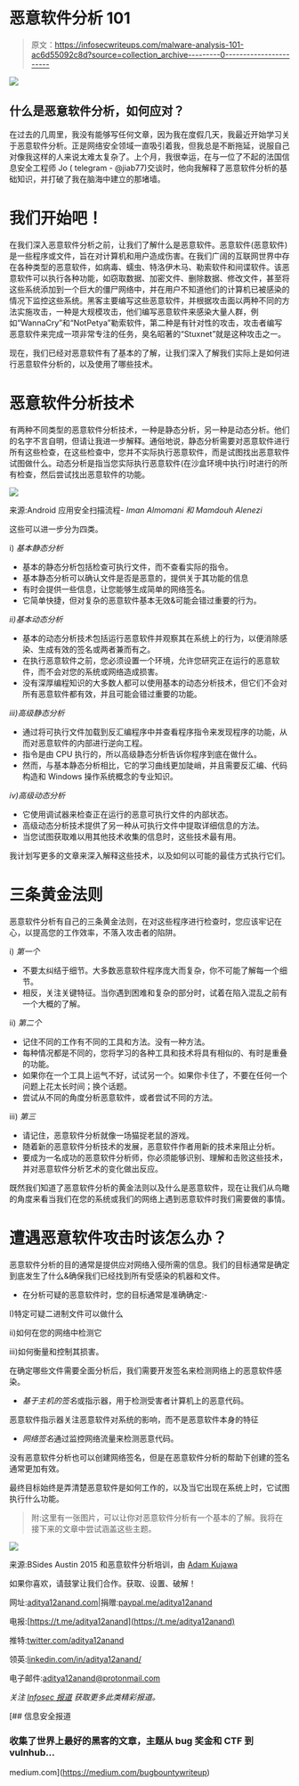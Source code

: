 # 恶意软件分析 101

> 原文：<https://infosecwriteups.com/malware-analysis-101-ac6d55092c8d?source=collection_archive---------0----------------------->

![](img/e888e3f4f8ec3d866bf0f32fc9fee87b.png)

## 什么是恶意软件分析，如何应对？

在过去的几周里，我没有能够写任何文章，因为我在度假几天，我最近开始学习关于恶意软件分析。正是网络安全领域一直吸引着我，但我总是不断拖延，说服自己对像我这样的人来说太难太复杂了。上个月，我很幸运，在与一位了不起的法国信息安全工程师 Jo ( telegram - @jiab77)交谈时，他向我解释了恶意软件分析的基础知识，并打破了我在脑海中建立的那堵墙。

# 我们开始吧！

在我们深入恶意软件分析之前，让我们了解什么是恶意软件。恶意软件(恶意软件)是一些程序或文件，旨在对计算机和用户造成伤害。在我们广阔的互联网世界中存在各种类型的恶意软件，如病毒、蠕虫、特洛伊木马、勒索软件和间谍软件。该恶意软件可以执行各种功能，如窃取数据、加密文件、删除数据、修改文件，甚至将这些系统添加到一个巨大的僵尸网络中，并在用户不知道他们的计算机已被感染的情况下监控这些系统。黑客主要编写这些恶意软件，并根据攻击面以两种不同的方法实施攻击，一种是大规模攻击，他们编写恶意软件来感染大量人群，例如“WannaCry”和“NotPetya”勒索软件，第二种是有针对性的攻击，攻击者编写恶意软件来完成一项非常专注的任务，臭名昭著的“Stuxnet”就是这种攻击之一。

现在，我们已经对恶意软件有了基本的了解，让我们深入了解我们实际上是如何进行恶意软件分析的，以及使用了哪些技术。

# 恶意软件分析技术

有两种不同类型的恶意软件分析技术，一种是静态分析，另一种是动态分析。他们的名字不言自明，但请让我进一步解释。通俗地说，静态分析需要对恶意软件进行所有这些检查，在这些检查中，您并不实际执行恶意软件，而是试图找出恶意软件试图做什么。动态分析是指当您实际执行恶意软件(在沙盒环境中执行)时进行的所有检查，然后尝试找出恶意软件的功能。

![](img/a4b059ca1479d8f64ef181c468bf848d.png)

来源:Android 应用安全扫描流程- *Iman Almomani 和 Mamdouh Alenezi*

这些可以进一步分为四类。

i) *基本静态分析*

*   基本的静态分析包括检查可执行文件，而不查看实际的指令。
*   基本静态分析可以确认文件是否是恶意的，提供关于其功能的信息
*   有时会提供一些信息，让您能够生成简单的网络签名。
*   它简单快捷，但对复杂的恶意软件基本无效&可能会错过重要的行为。

*ii)基本动态分析*

*   基本的动态分析技术包括运行恶意软件并观察其在系统上的行为，以便消除感染、生成有效的签名或两者兼而有之。
*   在执行恶意软件之前，您必须设置一个环境，允许您研究正在运行的恶意软件，而不会对您的系统或网络造成损害。
*   没有深厚编程知识的大多数人都可以使用基本的动态分析技术，但它们不会对所有恶意软件都有效，并且可能会错过重要的功能。

*iii)高级静态分析*

*   通过将可执行文件加载到反汇编程序中并查看程序指令来发现程序的功能，从而对恶意软件的内部进行逆向工程。
*   指令是由 CPU 执行的，所以高级静态分析告诉你程序到底在做什么。
*   然而，与基本静态分析相比，它的学习曲线更加陡峭，并且需要反汇编、代码构造和 Windows 操作系统概念的专业知识。

*iv)高级动态分析*

*   它使用调试器来检查正在运行的恶意可执行文件的内部状态。
*   高级动态分析技术提供了另一种从可执行文件中提取详细信息的方法。
*   当您试图获取难以用其他技术收集的信息时，这些技术最有用。

我计划写更多的文章来深入解释这些技术，以及如何以可能的最佳方式执行它们。

# 三条黄金法则

恶意软件分析有自己的三条黄金法则，在对这些程序进行检查时，您应该牢记在心，以提高您的工作效率，不落入攻击者的陷阱。

i) *第一个*

*   不要太纠结于细节。大多数恶意软件程序庞大而复杂，你不可能了解每一个细节。
*   相反，关注关键特征。当你遇到困难和复杂的部分时，试着在陷入混乱之前有一个大概的了解。

ii) *第二个*

*   记住不同的工作有不同的工具和方法。没有一种方法。
*   每种情况都是不同的，您将学习的各种工具和技术将具有相似的、有时是重叠的功能。
*   如果你在一个工具上运气不好，试试另一个。如果你卡住了，不要在任何一个问题上花太长时间；换个话题。
*   尝试从不同的角度分析恶意软件，或者尝试不同的方法。

iii) *第三*

*   请记住，恶意软件分析就像一场猫捉老鼠的游戏。
*   随着新的恶意软件分析技术的发展，恶意软件作者用新的技术来阻止分析。
*   要成为一名成功的恶意软件分析师，你必须能够识别、理解和击败这些技术，并对恶意软件分析艺术的变化做出反应。

既然我们知道了恶意软件分析的黄金法则以及什么是恶意软件，现在让我们从鸟瞰的角度来看当我们在您的系统或我们的网络上遇到恶意软件时我们需要做的事情。

# 遭遇恶意软件攻击时该怎么办？

恶意软件分析的目的通常是提供应对网络入侵所需的信息。我们的目标通常是确定到底发生了什么&确保我们已经找到所有受感染的机器和文件。

*   在分析可疑的恶意软件时，您的目标通常是准确确定:-

I)特定可疑二进制文件可以做什么

ii)如何在您的网络中检测它

iii)如何衡量和控制其损害。

在确定哪些文件需要全面分析后，我们需要开发签名来检测网络上的恶意软件感染。

*   *基于主机的签名*或指示器，用于检测受害者计算机上的恶意代码。

恶意软件指示器关注恶意软件对系统的影响，而不是恶意软件本身的特征

*   *网络签名*通过监控网络流量来检测恶意代码。

没有恶意软件分析也可以创建网络签名，但是在恶意软件分析的帮助下创建的签名通常更加有效。

最终目标始终是弄清楚恶意软件是如何工作的，以及当它出现在系统上时，它试图执行什么功能。

> 附:这里有一张图片，可以让你对恶意软件分析有一个基本的了解。我将在接下来的文章中尝试涵盖这些主题。

![](img/7e11ec858e0747ba9918d6adff68e88e.png)

来源:BSides Austin 2015 和恶意软件分析培训，由 [Adam Kujawa](https://blog.malwarebytes.com/author/akujawa/)

如果你喜欢，请鼓掌让我们合作。获取、设置、破解！

网址:[aditya12anand.com](https://www.aditya12anand.com/)|捐赠:[paypal.me/aditya12anand](https://paypal.me/aditya12anand)

电报:[https://t.me/aditya12anand](https://t.me/aditya12anand)

推特:[twitter.com/aditya12anand](https://twitter.com/aditya12anand?source=post_page---------------------------)

领英:[linkedin.com/in/aditya12anand/](https://www.linkedin.com/in/aditya12anand/?source=post_page---------------------------)

电子邮件:aditya12anand@protonmail.com

*关注* [*Infosec 报道*](https://medium.com/bugbountywriteup) *获取更多此类精彩报道。*

[](https://medium.com/bugbountywriteup) [## 信息安全报道

### 收集了世界上最好的黑客的文章，主题从 bug 奖金和 CTF 到 vulnhub…

medium.com](https://medium.com/bugbountywriteup)